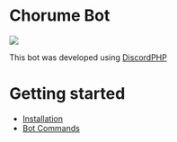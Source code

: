 # Chorume Bot

![](https://github.com/brunofunnie/chorumebot/blob/main/docs/images/chorumebot.png?raw=true)

This bot was developed using [DiscordPHP](https://github.com/discord-php/DiscordPHP)

# Getting started

- [Installation](docs/Installation.md)
- [Bot Commands](docs/BotCommands.md)